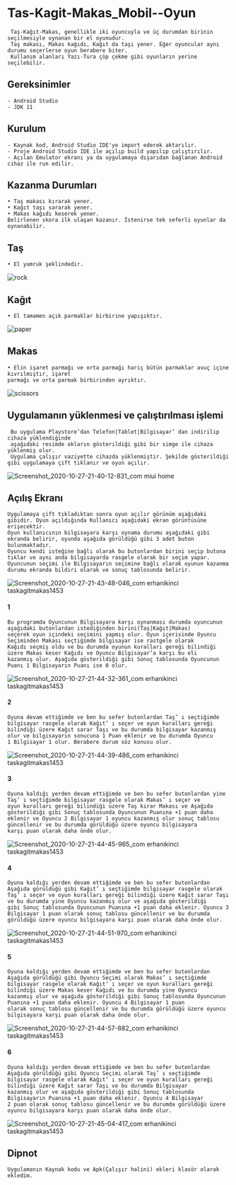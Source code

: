# Tas-Kagit-Makas_Mobil--Oyun
     Taş-Kağıt-Makas, genellikle iki oyuncuyla ve üç durumdan birinin seçilmesiyle oynanan bir el oyunudur. 
     Taş makası, Makas kağıdı, Kağıt da taşı yener. Eğer oyuncular aynı durumu seçerlerse oyun berabere biter. 
     Kullanım alanları Yazı-Tura çöp çekme gibi oyunların yerine seçilebilir.


## Gereksinimler
    - Android Studio
    - JDK 11
  
  
## Kurulum
    - Kaynak kod, Android Studio IDE'ye import ederek aktarılır.
    - Proje Android Studio IDE ile açılıp build yapılıp çalıştırılır.
    - Açılan Emulator ekranı ya da uygulamaya dışarıdan bağlanan Android cihaz ile run edilir.
  
## Kazanma Durumları
    • Taş makası kırarak yener.
    • Kağıt taşı sararak yener.
    • Makas kağıdı keserek yener.
    Belirlenen skora ilk ulaşan kazanır. İstenirse tek seferli oyunlar da oynanabilir.
  
  
## Taş
    • El yumruk şeklindedir.
![rock](https://user-images.githubusercontent.com/81168263/154966487-5f68dde0-79e7-4c19-bf4f-8f53c1b41bc3.png)
  
## Kağıt
    • El tamamen açık parmaklar birbirine yapışıktır.
![paper](https://user-images.githubusercontent.com/81168263/154966997-896f47d4-18bc-44d7-ae0b-2ff7d88c3d2f.png)  
## Makas
    • Elin işaret parmağı ve orta parmağı hariç bütün parmaklar avuç içine kıvrılmıştır, işaret
    parmağı ve orta parmak birbirinden ayrıktır.
![scissors](https://user-images.githubusercontent.com/81168263/154967009-f3382e20-e0b3-4600-870c-f38d46d5b9b3.png)  
## Uygulamanın yüklenmesi ve çalıştırılması işlemi  
     Bu uygulama Playstore’dan Telefon|Tablet|Bilgisayar’ dan indirilip cihaza yüklendiğinde
     aşağıdaki resimde okların gösterildiği gibi bir simge ile cihaza yüklenmiş olur.
     Uygulama çalışır vaziyette cihazda yüklenmiştir. Şekilde gösterildiği gibi uygulamaya çift tıklanır ve oyun açılır.
![Screenshot_2020-10-27-21-40-12-831_com miui home](https://user-images.githubusercontent.com/81168263/154969977-ff0c41f9-0f30-4e7d-9546-947c6fe00213.jpg)  
## Açılış Ekranı
    Uygulamaya çift tıkladıktan sonra oyun açılır görünüm aşağıdaki gibidir. Oyun açıldığında Kullanıcı aşağıdaki ekran görüntüsüne erişecektir. 
    Oyun kullanıcının bilgisayara karşı oynama durumu aşağıdaki gibi ekranda belirir, oyunda aşağıda görüldüğü gibi 3 adet buton bulunmaktadır. 
    Oyuncu kendi isteğine bağlı olarak bu butonlardan birini seçip butona tıklar ve aynı anda bilgisayarda rasgele olarak bir seçim yapar. 
    Oyuncunun seçimi ile Bilgisayarın seçimine bağlı olarak oyunun kazanma durumu ekranda bildiri olarak ve sonuç tablosunda belirir.
![Screenshot_2020-10-27-21-43-48-046_com erhanikinci taskagitmakas1453](https://user-images.githubusercontent.com/81168263/154970537-a1de0cf1-d643-41cf-af35-c57f87f67af1.jpg)
#### 1
    Bu programda Oyuncunun Bilgisayara karşı oynanması durumda oyuncunun aşağıdaki butonlardan istediğinden birini(Taş|Kağıt|Makas)
    seçerek oyun içindeki seçimini yapmış olur. Oyun içerisinde Oyuncu Seçiminden Makası seçtiğimde bilgisayar ise rastgele olarak 
    Kağıdı seçmiş oldu ve bu durumda oyunun kuralları gereği bilindiği üzere Makas keser Kağıdı ve Oyuncu Bilgisayar’a karşı bu eli
    kazanmış olur. Aşağıda gösterildiği gibi Sonuç tablosunda Oyuncunun Puanı 1 Bilgisayarın Puanı ise 0 olur.
![Screenshot_2020-10-27-21-44-32-361_com erhanikinci taskagitmakas1453](https://user-images.githubusercontent.com/81168263/154970710-91596dc9-0c90-48b0-b808-e4b7355b375d.jpg)

#### 2
    Oyuna devam ettiğimde ve ben bu sefer butonlardan Taş’ ı seçtiğimde bilgisayar rasgele olarak Kağıt’ ı seçer ve oyun kuralları gereği 
    bilindiği üzere Kağıt sarar Taşı ve bu durumda bilgisayar kazanmış olur ve bilgisayarın sonucuna 1 Puan eklenir ve bu durumda Oyuncu
    1 Bilgisayar 1 olur. Berabere durum söz konusu olur.
![Screenshot_2020-10-27-21-44-39-486_com erhanikinci taskagitmakas1453](https://user-images.githubusercontent.com/81168263/154970728-0fd52364-a098-4e3c-9b11-1e21f17d9f65.jpg)  
#### 3
    Oyuna kaldığı yerden devam ettiğimde ve ben bu sefer butonlardan yine Taş’ ı seçtiğimde bilgisayar rasgele olarak Makas’ ı seçer ve
    oyun kuralları gereği bilindiği üzere Taş kırar Makası ve Aşağıda gösterildiği gibi Sonuç tablosunda Oyuncunun Puanına +1 puan daha
    eklenir ve Oyuncu 2 Bilgisayar 1 oyuncu kazanmış olur sonuç tablosu güncellenir ve bu durumda görüldüğü üzere oyuncu bilgisayara
    karşı puan olarak daha önde olur. 
![Screenshot_2020-10-27-21-44-45-965_com erhanikinci taskagitmakas1453](https://user-images.githubusercontent.com/81168263/154970739-2017fab2-5479-40e8-923c-0449eb22c145.jpg)   
    
#### 4
    Oyuna kaldığı yerden devam ettiğimde ve ben bu sefer butonlardan Aşağıda görüldüğü gibi Kağıt’ ı seçtiğimde bilgisayar rasgele olarak
    Taş’ ı seçer ve oyun kuralları gereği bilindiği üzere Kağıt sarar Taşı ve bu durumda yine Oyuncu kazanmış olur ve aşağıda gösterildiği
    gibi Sonuç tablosunda Oyuncunun Puanına +1 puan daha eklenir. Oyuncu 3 Bilgisayar 1 puan olarak sonuç tablosu güncellenir ve bu durumda
    görüldüğü üzere oyuncu bilgisayara karşı puan olarak daha önde olur. 
![Screenshot_2020-10-27-21-44-51-970_com erhanikinci taskagitmakas1453](https://user-images.githubusercontent.com/81168263/154970752-3280c519-a9a0-4799-b14a-8f0764bcfba0.jpg)    
    
    
#### 5
    Oyuna kaldığı yerden devam ettiğimde ve ben bu sefer butonlardan Aşağıda görüldüğü gibi Oyuncu Seçimi olarak Makas’ ı seçtiğimde
    bilgisayar rasgele olarak Kağıt’ ı seçer ve oyun kuralları gereği bilindiği üzere Makas keser Kağıdı ve bu durumda yine Oyuncu
    kazanmış olur ve aşağıda gösterildiği gibi Sonuç tablosunda Oyuncunun Puanına +1 puan daha eklenir. Oyuncu 4 Bilgisayar 1 puan 
    olarak sonuç tablosu güncellenir ve bu durumda görüldüğü üzere oyuncu bilgisayara karşı puan olarak daha önde olur.
![Screenshot_2020-10-27-21-44-57-882_com erhanikinci taskagitmakas1453](https://user-images.githubusercontent.com/81168263/154970767-84b34721-b06b-4689-824b-6d3337cfb410.jpg)    
#### 6
    Oyuna kaldığı yerden devam ettiğimde ve ben bu sefer butonlardan Aşağıda görüldüğü gibi Oyuncu Seçimi olarak Taş’ ı seçtiğimde 
    bilgisayar rasgele olarak Kağıt’ ı seçer ve oyun kuralları gereği bilindiği üzere Kağıt sarar Taşı ve bu durumda Bilgisayar
    kazanmış olur ve aşağıda gösterildiği gibi Sonuç tablosunda Bilgisayarın Puanına +1 puan daha eklenir. Oyuncu 4 Bilgisayar
    2 puan olarak sonuç tablosu güncellenir ve bu durumda görüldüğü üzere oyuncu bilgisayara karşı puan olarak daha önde olur.
![Screenshot_2020-10-27-21-45-04-417_com erhanikinci taskagitmakas1453](https://user-images.githubusercontent.com/81168263/154970786-3f8993e4-7f34-44f9-82e4-aed4ce8813d7.jpg)
## Dipnot
    Uygulamanın Kaynak kodu ve Apk(Çalışır halini) ekleri klasör olarak ekledim.
